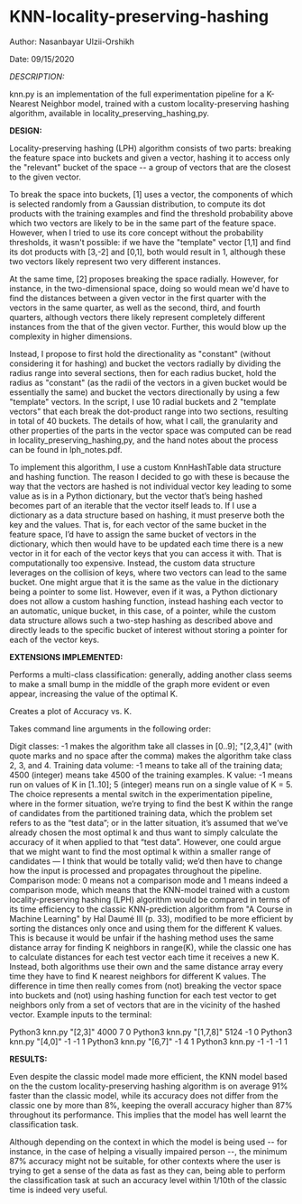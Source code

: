 # KNN-locality-preserving-hashing

Author: Nasanbayar Ulzii-Orshikh

Date: 09/15/2020

*DESCRIPTION:*

knn.py is an implementation of the full experimentation pipeline for a K-Nearest Neighbor model, trained with a custom locality-preserving hashing algorithm, available in locality_preserving_hashing,py.

**DESIGN:**

Locality-preserving hashing (LPH) algorithm consists of two parts: breaking the feature space into buckets and given a vector, hashing it to access only the "relevant" bucket of the space -- a group of vectors that are the closest to the given vector.

To break the space into buckets, [1] uses a vector, the components of which is selected randomly from a Gaussian distribution, to compute its dot products with the training examples and find the threshold probability above which two vectors are likely to be in the same part of the feature space. However, when I tried to use its core concept without the probability thresholds, it wasn't possible: if we have the "template" vector [1,1] and find its dot products with [3,-2] and [0,1], both would result in 1, although these two vectors likely represent two very different instances.

At the same time, [2] proposes breaking the space radially. However, for instance, in the two-dimensional space, doing so would mean we'd have to find the distances between a given vector in the first quarter with the vectors in the same quarter, as well as the second, third, and fourth quarters, although vectors there likely represent completely different instances from the that of the given vector. Further, this would blow up the complexity in higher dimensions.

Instead, I propose to first hold the directionality as "constant" (without considering it for hashing) and bucket the vectors radially by dividing the radius range into several sections, then for each radius bucket, hold the radius as "constant" (as the radii of the vectors in a given bucket would be essentially the same) and bucket the vectors directionally by using a few "template" vectors. In the script, I use 10 radial buckets and 2 "template vectors" that each break the dot-product range into two sections, resulting in total of 40 buckets. The details of how, what I call, the granularity and other properties of the parts in the vector space was computed can be read in locality_preserving_hashing,py, and the hand notes about the process can be found in lph_notes.pdf.

To implement this algorithm, I use a custom KnnHashTable data structure and hashing function. The reason I decided to go with these is because the way that the vectors are hashed is not individual vector key leading to some value as is in a Python dictionary, but the vector that’s being hashed becomes part of an iterable that the vector itself leads to. If I use a dictionary as a data structure based on hashing, it must preserve both the key and the values. That is, for each vector of the same bucket in the feature space, I’d have to assign the same bucket of vectors in the dictionary, which then would have to be updated each time there is a new vector in it for each of the vector keys that you can access it with. That is computationally too expensive. Instead, the custom data structure leverages on the collision of keys, where two vectors can lead to the same bucket. One might argue that it is the same as the value in the dictionary being a pointer to some list. However, even if it was, a Python dictionary does not allow a custom hashing function, instead hashing each vector to an automatic, unique bucket, in this case, of a pointer, while the custom data structure allows such a two-step hashing as described above and directly leads to the specific bucket of interest without storing a pointer for each of the vector keys.

**EXTENSIONS IMPLEMENTED:**

Performs a multi-class classification: generally, adding another class seems to make a small bump in the middle of the graph more evident or even appear, increasing the value of the optimal K.

Creates a plot of Accuracy vs. K.

Takes command line arguments in the following order:

Digit classes: -1 makes the algorithm take all classes in [0..9]; "[2,3,4]" (with quote marks and no space after the comma) makes the algorithm take class 2, 3, and 4.
Training data volume: -1 means to take all of the training data; 4500 (integer) means take 4500 of the training examples.
K value: -1 means run on values of K in [1..10]; 5 (integer) means run on a single value of K = 5. The choice represents a mental switch in the experimentation pipeline, where in the former situation, we’re trying to find the best K within the range of candidates from the partitioned training data, which the problem set refers to as the “test data”; or in the latter situation, it’s assumed that we’ve already chosen the most optimal k and thus want to simply calculate the accuracy of it when applied to that “test data”. However, one could argue that we might want to find the most optimal k within a smaller range of candidates — I think that would be totally valid; we’d then have to change how the input is processed and propagates throughout the pipeline.
Comparison mode: 0 means not a comparison mode and 1 means indeed a comparison mode, which means that the KNN-model trained with a custom locality-preserving hashing (LPH) algorithm would be compared in terms of its time efficiency to the classic KNN-prediction algorithm from "A Course in Machine Learning" by Hal Daumé III (p. 33), modified to be more efficient by sorting the distances only once and using them for the different K values. This is because it would be unfair if the hashing method uses the same distance array for finding K neighbors in range(K), while the classic one has to calculate distances for each test vector each time it receives a new K. Instead, both algorithms use their own and the same distance array every time they have to find K nearest neighbors for different K values. The difference in time then really comes from (not) breaking the vector space into buckets and (not) using hashing function for each test vector to get neighbors only from a set of vectors that are in the vicinity of the hashed vector.
Example inputs to the terminal:

Python3 knn.py "[2,3]" 4000 7 0
Python3 knn.py "[1,7,8]" 5124 -1 0
Python3 knn.py "[4,0]" -1 -1 1
Python3 knn.py "[6,7]" -1 4 1
Python3 knn.py -1 -1 -1 1

**RESULTS:**

Even despite the classic model made more efficient, the KNN model based on the the custom locality-preserving hashing algorithm is on average 91% faster than the classic model, while its accuracy does not differ from the classic one by more than 8%, keeping the overall accuracy higher than 87% throughout its performance. This implies that the model has well learnt the classification task.

Although depending on the context in which the model is being used -- for instance, in the case of helping a visually impaired person --, the minimum 87% accuracy might not be suitable, for other contexts where the user is trying to get a sense of the data as fast as they can, being able to perform the classification task at such an accuracy level within 1/10th of the classic time is indeed very useful.